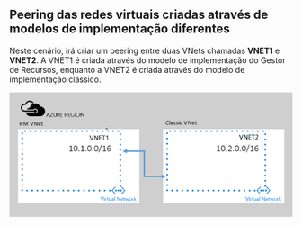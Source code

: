 ## <a name="a-namex-modelapeering-virtual-networks-created-through-different-deployment-models"></a><a name="x-model"></a>Peering das redes virtuais criadas através de modelos de implementação diferentes
Neste cenário, irá criar um peering entre duas VNets chamadas **VNET1** e **VNET2**. A VNET1 é criada através do modelo de implementação do Gestor de Recursos, enquanto a VNET2 é criada através do modelo de implementação clássico.

> 
![cenário de implementação do asm para o arm](./media/virtual-networks-create-vnetpeering-scenario-asmtoarm-include/figure01.PNG)



<!--HONumber=Feb17_HO1-->


